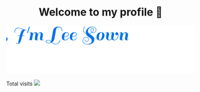 <h1 align="center">Welcome to my profile 👋</h1>

<p align="center">
  <img src="./hello.svg" alt="Hello I am Lee Sown" />
</p>

Total visits ![](https://hit.yhype.me/github/profile?user_id=56032232)

<!--
**lhmson/lhmson** is a ✨ _special_ ✨ repository because its `README.md` (this file) appears on your GitHub profile.

Here are some ideas to get you started:

- 🔭 I’m currently working on ...
- 🌱 I’m currently learning ...
- 👯 I’m looking to collaborate on ...
- 🤔 I’m looking for help with ...
- 💬 Ask me about ...
- 📫 How to reach me: ...
- 😄 Pronouns: ...
- ⚡ Fun fact: ...
-->
